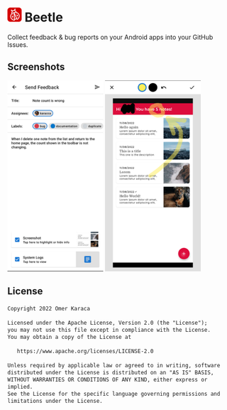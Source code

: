 <h1><img src="docs/images/badge.png" alt="Beetle" width="32"/> Beetle</h1>

Collect feedback & bug reports on your Android apps into your GitHub Issues.

## Screenshots
<img src="docs/images/feedback.png" alt="Feedback" width="216"/> <img src="docs/images/edit.png" alt="Feedback" width="216"/>

  ## License

    Copyright 2022 Omer Karaca

    Licensed under the Apache License, Version 2.0 (the "License");
    you may not use this file except in compliance with the License.
    You may obtain a copy of the License at

       https://www.apache.org/licenses/LICENSE-2.0

    Unless required by applicable law or agreed to in writing, software
    distributed under the License is distributed on an "AS IS" BASIS,
    WITHOUT WARRANTIES OR CONDITIONS OF ANY KIND, either express or implied.
    See the License for the specific language governing permissions and
    limitations under the License.
